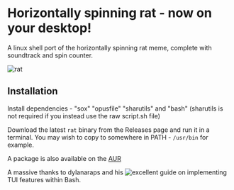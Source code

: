 # Horizontally spinning rat - now on your desktop!

A linux shell port of the horizontally spinning rat meme, complete with soundtrack and spin counter.

![rat](https://www.horizontallyspinningrat.tk/rat.gif)

## Installation

Install dependencies - "sox" "opusfile" "sharutils" and "bash" (sharutils is not required if you instead use the raw script.sh file)

Download the latest `rat` binary from the Releases page and run it in a terminal.
You may wish to copy to somewhere in PATH - `/usr/bin` for example.

A package is also available on the [AUR](https://aur.archlinux.org/packages/horizontallyspinningrat)

A massive thanks to dylanaraps and his ![excellent guide](https://github.com/dylanaraps/writing-a-tui-in-bash) on implementing TUI features within Bash.

